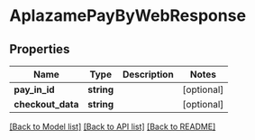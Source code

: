 # AplazamePayByWebResponse

## Properties
Name | Type | Description | Notes
------------ | ------------- | ------------- | -------------
**pay_in_id** | **string** |  | [optional] 
**checkout_data** | **string** |  | [optional] 

[[Back to Model list]](../README.md#documentation-for-models) [[Back to API list]](../README.md#documentation-for-api-endpoints) [[Back to README]](../README.md)


